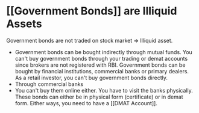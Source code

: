 # [[Government Bonds]] are Illiquid Assets

Government bonds are not traded on stock market ⇒ Illiquid asset.

- Government bonds can be bought indirectly through mutual funds. You can't buy government bonds through your trading or demat accounts since brokers are not registered with RBI. Government bonds can be bought by financial institutions, commercial banks or primary dealers. As a retail investor, you can't buy government bonds directly.
- Through commercial banks
- You can't buy them online either. You have to visit the banks physically. These bonds can either be in physical form (certificate) or in demat form. Either ways, you need to have a [[DMAT Account]].
